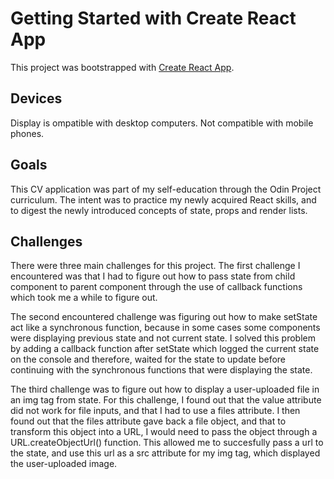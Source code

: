 # Getting Started with Create React App

This project was bootstrapped with [Create React App](https://github.com/facebook/create-react-app).

## Devices 
Display is ompatible with desktop computers. Not compatible with mobile phones.

## Goals
This CV application was part of my self-education through the Odin Project curriculum. The intent was to practice my newly acquired React skills, and to digest the newly introduced concepts of state, props and render lists.

## Challenges
There were three main challenges for this project. The first challenge I encountered was that I had to figure out how to pass state from child component to parent component through the use of callback functions which took me a while to figure out. 

The second encountered challenge was figuring out how to make setState act like a synchronous function, because in some cases some components were displaying previous state and not current state. I solved this problem by adding a callback function after setState which logged the current state on the console and therefore, waited for the state to update before continuing with the synchronous functions that were displaying the state. 

The third challenge was to figure out how to display a user-uploaded file in an img tag from state. For this challenge, I found out that the value attribute did not work for file inputs, and that I had to use a files attribute. I then found out that the files attribute gave back a file object, and that to transform this object into a URL, I would need to pass the object through a URL.createObjectUrl() function. This allowed me to succesfully pass a url to the state, and use this url as a src attribute for my img tag, which displayed the user-uploaded image.
